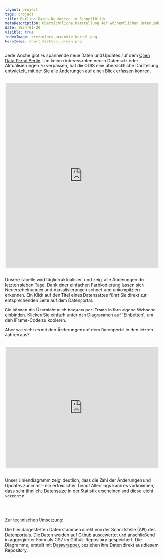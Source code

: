 ```yaml
---
layout: project
tags: project
title: Berlins Daten-Neuheiten im Schnellblick
metaDescription: Übersichtliche Darstellung der wöchentlichen Datenupdates auf Berlins Open Data Portal
date: 2024-01-20
visible: true
indexImage: kiezcolors_projekte_kachel.png
heroImage: chart_desktop_screen.png
---
```


Jede Woche gibt es spannende neue Daten und Updates auf dem [Open Data Portal Berlin](https://daten.berlin.de/). Um keinen interessanten neuen Datensatz oder Aktualisierungen zu verpassen, hat die ODIS eine übersichtliche Darstellung entwickelt, mit der Sie alle Änderungen auf einen Blick erfassen können.

<br>

<center style="max-width: 500px;
  align-content: ;
  margin-left: auto;
  margin-right: auto;">
    <span >
        <iframe title="Neuerscheinungen und Updates in den letzten sieben Tagen auf Berlin Open Data" aria-label="Tabelle" id="datawrapper-chart-Rij6z" src="https://datawrapper.dwcdn.net/Rij6z/14/" scrolling="no" frameborder="0" style="width: 0; min-width: 100% !important; border: none;" height="605" data-external="1"></iframe><script type="text/javascript">!function(){"use strict";window.addEventListener("message",(function(a){if(void 0!==a.data["datawrapper-height"]){var e=document.querySelectorAll("iframe");for(var t in a.data["datawrapper-height"])for(var r=0;r<e.length;r++)if(e[r].contentWindow===a.source){var i=a.data["datawrapper-height"][t]+"px";e[r].style.height=i}}}))}();
        </script>
    </span>
</center>

</br>

Unsere Tabelle wird täglich aktualisiert und zeigt alle Änderungen der letzten sieben Tage. Dank einer einfachen Farbkodierung lassen sich Neuerscheinungen und Aktualisierungen schnell und unkompliziert erkennen. Ein Klick auf den Titel eines Datensatzes führt Sie direkt zur entsprechenden Seite auf dem Datenportal.

Sie können die Übersicht auch bequem per iFrame in Ihre eigene Webseite einbinden. Klicken Sie einfach unter den Diagrammen auf "Einbetten", um den iFrame-Code zu kopieren.

Aber wie sieht es mit den Änderungen auf dem Datenportal in den letzten Jahren aus?

<br>

<center style="max-width: 500px;
  align-content: ;
  margin-left: auto;
  margin-right: auto;">
    <span >
        <iframe title="Neuerscheinungen und Updates seit dem Jahr 2000 auf Berlin Open Data" aria-label="Interactive line chart" id="datawrapper-chart-ZgWJU" src="https://datawrapper.dwcdn.net/ZgWJU/8/" scrolling="no" frameborder="0" style="width: 0; min-width: 100% !important; border: none;" height="398" data-external="1"></iframe><script type="text/javascript">!function(){"use strict";window.addEventListener("message",(function(a){if(void 0!==a.data["datawrapper-height"]){var e=document.querySelectorAll("iframe");for(var t in a.data["datawrapper-height"])for(var r=0;r<e.length;r++)if(e[r].contentWindow===a.source){var i=a.data["datawrapper-height"][t]+"px";e[r].style.height=i}}}))}();
        </script>
    </span>
</center>

<br>

Unser Liniendiagramm zeigt deutlich, dass die Zahl der Änderungen und Updates zunimmt – ein erfreulicher Trend! Allerdings kann es vorkommen, dass sehr ähnliche Datensätze in der Statistik erscheinen und diese leicht verzerren.

<br>
<br>

Zur technischen Umsetzung:

Die hier dargestellten Daten stammen direkt von der Schnittstelle (API) des Datenportals. Die Daten werden auf [Github](https://github.com/technologiestiftung/odis-datenportal-uebersicht) ausgewertet und anschließend in aggregierter Form als CSV im Github-Repository gespeichert. Die Diagramme, erstellt mit [Datawrapper](https://www.datawrapper.de/), beziehen ihre Daten direkt aus diesem Repository.
